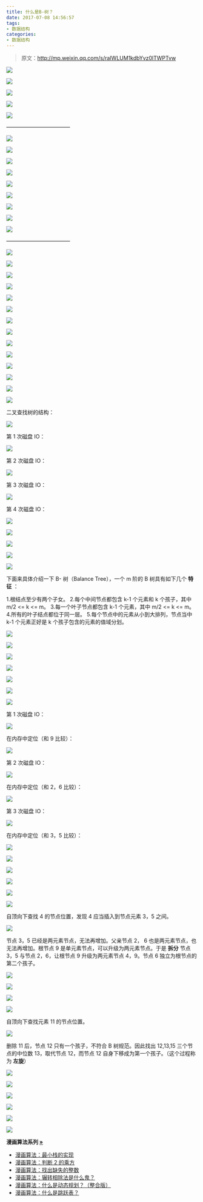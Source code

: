```yaml
---
title: 什么是B-树？
date: 2017-07-08 14:56:57
tags:
- 数据结构
categories:
- 数据结构
---
```


> 原文：http://mp.weixin.qq.com/s/raIWLUM1kdbYvz0lTWPTvw

![](https://img.fanhaobai.com/2017/07/b-/76ee8b6f-b653-416b-bb44-99101a6fc40f.jpg)<!--more-->

![](https://img.fanhaobai.com/2017/07/b-/059c4183-9028-4abe-89c6-c12d9393d36e.jpg)

![](https://img.fanhaobai.com/2017/07/b-/3adf96f5-9791-44ff-b423-26cb34741be1.jpg)

![](https://img.fanhaobai.com/2017/07/b-/0986b67c-7e37-4411-b057-9dbbf20930bb.jpg)

![](https://img.fanhaobai.com/2017/07/b-/6137cf60-4db5-4e63-ba41-cea1dfe1de61.jpg)

————————————

![](https://img.fanhaobai.com/2017/07/b-/2cd5bcec-3f3f-4ae7-959e-071d07ec1c3b.jpg)

![](https://img.fanhaobai.com/2017/07/b-/9ea9ea0e-d6a6-42ae-aace-5a1661ff9cc4.jpg)

![](https://img.fanhaobai.com/2017/07/b-/6b29f560-e192-4558-a399-5e125ca893e0.jpg)

![](https://img.fanhaobai.com/2017/07/b-/f2725bec-63b0-11e7-907b-a6006ad3dba0.jpg)

![](https://img.fanhaobai.com/2017/07/b-/53719e92-49f8-450b-9ffc-f2cfbb96295a.jpg)

![](https://img.fanhaobai.com/2017/07/b-/a2c81ffd-01f9-4c73-8b03-2aa46d8edf6f.jpg)

![](https://img.fanhaobai.com/2017/07/b-/6421f60a-6bd4-4c11-bd00-e6864b6c2f7c.jpg)

![](https://img.fanhaobai.com/2017/07/b-/1c9bb154-d47b-49ad-a33b-51a74021eb15.jpg)

![](https://img.fanhaobai.com/2017/07/b-/fb9a98ce-0b30-485b-af53-3b6c780aa299.jpg)

————————————

![](https://img.fanhaobai.com/2017/07/b-/20763cbb-12b3-4e9a-a00b-1759e1356231.jpg)

![](https://img.fanhaobai.com/2017/07/b-/14f6e592-ee53-42d7-b06b-050c595b2826.jpg)

![](https://img.fanhaobai.com/2017/07/b-/2ad346da-5243-492e-b30d-560a744c622e.jpg)

![](https://img.fanhaobai.com/2017/07/b-/c5a8411b-2233-47b7-9695-c99bf231fcdd.jpg)

![](https://img.fanhaobai.com/2017/07/b-/d2135b8d-3cf3-4a54-93af-695145ffa485.jpg)

![](https://img.fanhaobai.com/2017/07/b-/5f468cb8-857c-4d67-8772-d86ee9d9340d.jpg)

![](https://img.fanhaobai.com/2017/07/b-/e656282b-2e69-4c66-8351-9b4c9eaff541.jpg)

![](https://img.fanhaobai.com/2017/07/b-/6368f5b1-d08e-488c-b23e-a9cf783ea481.jpg)

![](https://img.fanhaobai.com/2017/07/b-/19301a61-5d3f-422f-b66e-4853fd5c7caf.jpg)

![](https://img.fanhaobai.com/2017/07/b-/180daa1d-b025-423a-89f5-0c5cd94af1e9.jpg)

![](https://img.fanhaobai.com/2017/07/b-/78e65b5a-c9c1-4e19-841b-a06879f70032.jpg)

![](https://img.fanhaobai.com/2017/07/b-/42085b9b-c60f-4d6b-bce4-056bb60f9b82.jpg)

![](https://img.fanhaobai.com/2017/07/b-/86fe22ab-fd0b-4ca0-a846-b5dc701c6581.jpg)

![](https://img.fanhaobai.com/2017/07/b-/855e1037-3a90-49bb-8310-d9e3911962cf.jpg)

二叉查找树的结构：

![](https://img.fanhaobai.com/2017/07/b-/e8fd2614-0fc7-432a-b9fd-00ed5f24f3a3.jpg)

第 1 次磁盘 IO：

![](https://img.fanhaobai.com/2017/07/b-/d710d2fe-ecee-458f-b478-65b32bedc7d4.jpg)

第 2 次磁盘 IO：

![](https://img.fanhaobai.com/2017/07/b-/842c3607-8a20-405f-8a16-12b26ab75b8d.jpg)

第 3 次磁盘 IO：

![](https://img.fanhaobai.com/2017/07/b-/9ad3c9a8-a874-4a25-a51d-25c8bb440b6c.jpg)

第 4 次磁盘 IO：

![](https://img.fanhaobai.com/2017/07/b-/60f11fd4-1c37-44a9-8d1c-f1a194559e37.jpg)

![](https://img.fanhaobai.com/2017/07/b-/b98ea743-190d-449b-9253-b5e036d6d5ee.jpg)

![](https://img.fanhaobai.com/2017/07/b-/5ec15194-a2fa-4431-83ba-53b3ba63be8f.jpg)

![](https://img.fanhaobai.com/2017/07/b-/d2ae3188-0d70-4e2e-b1b5-6df2971185cf.jpg)

![](https://img.fanhaobai.com/2017/07/b-/12e9c3d2-280c-41ff-b5fd-67d79d884f3a.jpg)

下面来具体介绍一下 B- 树（Balance Tree），一个 m 阶的 B 树具有如下几个 **特征** ：

1.根结点至少有两个子女。
2.每个中间节点都包含 k-1 个元素和 k 个孩子，其中 m/2 <= k <= m。
3.每一个叶子节点都包含 k-1 个元素，其中 m/2 <= k <= m。
4.所有的叶子结点都位于同一层。
5.每个节点中的元素从小到大排列，节点当中 k-1 个元素正好是 k 个孩子包含的元素的值域分划。

![](https://img.fanhaobai.com/2017/07/b-/a73a2881-7837-4b23-9c39-b6044dc0e26c.jpg)

![](https://img.fanhaobai.com/2017/07/b-/a9c34b2b-a73c-4611-a05a-a67a0b3e63c5.jpg)

![](https://img.fanhaobai.com/2017/07/b-/ba56f5d6-e9e7-41bf-a9d7-3045cbb1f114.jpg)

![](https://img.fanhaobai.com/2017/07/b-/87a0a1d6-fa9e-4a1f-9e9a-6c07ec5c5509.jpg)

![](https://img.fanhaobai.com/2017/07/b-/070ad465-7638-4f4c-8c4d-ef3e7ceff2a6.jpg)

![](https://img.fanhaobai.com/2017/07/b-/05afc638-3c1a-4020-98bd-78fa0ba6826d.jpg)

![](https://img.fanhaobai.com/2017/07/b-/8438d6ce-bd67-4d4e-9dd4-06493d0ef144.jpg)

第 1 次磁盘 IO：

![](https://img.fanhaobai.com/2017/07/b-/4b90f113-fa96-4189-8804-73e8b1ff682e.jpg)

在内存中定位（和 9 比较）：

![](https://img.fanhaobai.com/2017/07/b-/c2045edc-f98d-43b1-a21e-d0dbecf39c4b.jpg)

第 2 次磁盘 IO：

![](https://img.fanhaobai.com/2017/07/b-/d1c0b5a6-f9c2-4a84-9a0f-dc643fbaf0ef.jpg)

在内存中定位（和 2，6 比较）：

![](https://img.fanhaobai.com/2017/07/b-/9628d43f-4569-4716-a1e4-ce23931b96f7.jpg)

第 3 次磁盘 IO：

![](https://img.fanhaobai.com/2017/07/b-/bca1c1cc-587d-4b6c-be28-9f92650ad1e5.jpg)

在内存中定位（和 3，5 比较）：

![](https://img.fanhaobai.com/2017/07/b-/84af8a44-4f88-450b-9286-eec57e8ac003.jpg)

![](https://img.fanhaobai.com/2017/07/b-/112d602b-917a-4a11-a227-f3355bcc5d95.jpg)

![](https://img.fanhaobai.com/2017/07/b-/e63df136-c6f7-4cc9-a1f9-c73ddc635e2e.jpg)

![](https://img.fanhaobai.com/2017/07/b-/bf42c5e0-2a17-4e30-8e3d-8689f5130652.jpg)

![](https://img.fanhaobai.com/2017/07/b-/bc424688-fa4c-4afd-91a9-67a0be2a08ad.png)

![](https://img.fanhaobai.com/2017/07/b-/44f988cf-7a51-4863-88f0-766e99fb9f4e.jpg)

自顶向下查找 4 的节点位置，发现 4 应当插入到节点元素 3，5 之间。

![](https://img.fanhaobai.com/2017/07/b-/454f21ea-4f34-4556-9641-cee74178b34a.jpg)

节点 3，5 已经是两元素节点，无法再增加。父亲节点 2， 6 也是两元素节点，也无法再增加。根节点 9 是单元素节点，可以升级为两元素节点。于是 **拆分** 节点 3，5 与节点 2，6，让根节点 9 升级为两元素节点 4，9。节点 6 独立为根节点的第二个孩子。

![](https://img.fanhaobai.com/2017/07/b-/76ee8b6f-b653-416b-bb44-99101a6fc40f.jpg)

![](https://img.fanhaobai.com/2017/07/b-/520badf6-ab99-4bbb-8c8a-5962900b4a51.jpg)

![](https://img.fanhaobai.com/2017/07/b-/82d68b72-0dd0-4371-a8e7-a66dcf80a0e0.jpg)

![](https://img.fanhaobai.com/2017/07/b-/2c252095-aafa-4f84-8d76-d4c0285d209f.jpg)

自顶向下查找元素 11 的节点位置。

![](https://img.fanhaobai.com/2017/07/b-/d242bb97-31cc-41a9-9820-39947f1291b4.jpg)

删除 11 后，节点 12 只有一个孩子，不符合 B 树规范。因此找出 12,13,15 三个节点的中位数 13，取代节点 12，而节点 12 自身下移成为第一个孩子。（这个过程称为 **左旋**）

![](https://img.fanhaobai.com/2017/07/b-/ef0015d5-7c1f-4af4-a254-a899753a4126.jpg)

![](https://img.fanhaobai.com/2017/07/b-/0fde9df2-c850-47d8-949d-398b8f3e831f.jpg)

![](https://img.fanhaobai.com/2017/07/b-/d36da4d2-723c-4860-a1ae-06ec45c8bbae.jpg)

![](https://img.fanhaobai.com/2017/07/b-/9b9ee0cb-50a2-418d-bcaf-4e30707bd886.jpg)

![](https://img.fanhaobai.com/2017/07/b-/1f161fac-1327-4649-a31e-33bc5efd693a.jpg)

![](https://img.fanhaobai.com/2017/07/b-/397c217f-b0bf-4a11-84b4-34b82d2c6642.jpg)

<strong>漫画算法系列 [»]()</strong>

* [漫画算法：最小栈的实现](http://mp.weixin.qq.com/s?__biz=MzI1MTIzMzI2MA==&mid=2650560419&idx=1&sn=535073d4d69cf7fc45074ccb8c25ba1e&chksm=f1fee120c68968367597137515f21ef8d7a8ab68c9f4fce051dae5f2631afdc48ec11a30dd0e&scene=21#wechat_redirect)
* [漫画算法：判断 2 的乘方](http://mp.weixin.qq.com/s?__biz=MzI1MTIzMzI2MA==&mid=2650560448&idx=1&sn=b4ca3d01a438fac78be4077f270974ca&chksm=f1fee143c6896855179eff005164be47c7c662d4c8badf571a79c4acd9e2aca9fd84839ca093&scene=21#wechat_redirect)
* [漫画算法：找出缺失的整数](http://mp.weixin.qq.com/s?__biz=MzI1MTIzMzI2MA==&mid=2650560411&idx=1&sn=2e655df46f082a50a4657a40f292d63a&chksm=f1fee118c689680eba2b9ba965780387aeafd08a72eecb2c748eece85b77631b0a5511f2833b&scene=21#wechat_redirect)
* [漫画算法：辗转相除法是什么鬼？](http://mp.weixin.qq.com/s?__biz=MzI1MTIzMzI2MA==&mid=2650560408&idx=1&sn=db553ce9deedf38c44841e16cb095d2e&chksm=f1fee11bc689680d83ff71d40dc191ee9899b8e5ef4bf9b98001ebb4daf13059a5961586ea1a&scene=21#wechat_redirect)
* [漫画算法：什么是动态规划？（整合版）](http://mp.weixin.qq.com/s?__biz=MzI1MTIzMzI2MA==&mid=2650561168&idx=1&sn=9d1c6f7ba6d651c75399c4aa5254a7d8&chksm=f1feec13c6896505f7886d9455278ad39749d377a63908c59c1fdceb11241e577ff6d66931e4&scene=21#wechat_redirect)
* [漫画算法：什么是跳跃表？](http://mp.weixin.qq.com/s?__biz=MzI1MTIzMzI2MA==&mid=2650561205&idx=1&sn=3c4feb6339e00e13bdd8cc6a11eb0304&chksm=f1feec36c689652085b1b89acd6ca07316140f1c7478249e4b251c204b6cf3a5bb276b0275be&scene=21#wechat_redirect)

